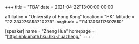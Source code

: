 +++
title = "TBA"
date = 2021-04-22T13:00:00-00:00

affiliation = "University of Hong Kong"
location = "HK"
latitude = "22.283276858720278"
longitude = "114.13968117697559"

[speaker]
  name = "Zheng Hua"
  homepage = "https://hkumath.hku.hk/~huazheng/"
+++

